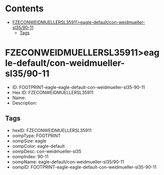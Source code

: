 



Contents
========

* [FZECONWEIDMUELLERSL35911>eagle-default/con-weidmueller-sl35/90-11](#fzeconweidmuellersl35911eagle-defaultcon-weidmueller-sl3590-11)
	* [Tags](#tags)

# FZECONWEIDMUELLERSL35911>eagle-default/con-weidmueller-sl35/90-11

- ID: FOOTPRINT-eagle-eagle-default-con-weidmueller-sl35-90-11
- Hex ID: FZECONWEIDMUELLERSL35911
- Name: 
- Description: 

## Tags

- hexID: FZECONWEIDMUELLERSL35911
- oompType: FOOTPRINT
- oompSize: eagle
- oompColor: eagle-default
- oompDesc: con-weidmueller-sl35
- oompIndex: 90-11
- oompName: eagle-default/con-weidmueller-sl35/90-11
- oompID: FOOTPRINT-eagle-eagle-default-con-weidmueller-sl35-90-11
